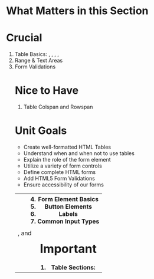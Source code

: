 # What Matters in this Section

# Crucial

1. Table Basics: <table>, <tr>, <td>, and <th>
2. Form Element Basics
3. Button Elements
4. Labels
5. Common Input Types

# Important

1. Table Sections: <thead>, <tfoot>, <tbody>
2. Range & Text Areas
3. Form Validations

# Nice to Have

1. Table Colspan and Rowspan

# Unit Goals

- Create well-formatted HTML Tables
- Understand when and when not to use tables
- Explain the role of the form element
- Utilize a variety of form controls
- Define complete HTML forms
- Add HTML5 Form Validations
- Ensure accessibility of our forms
